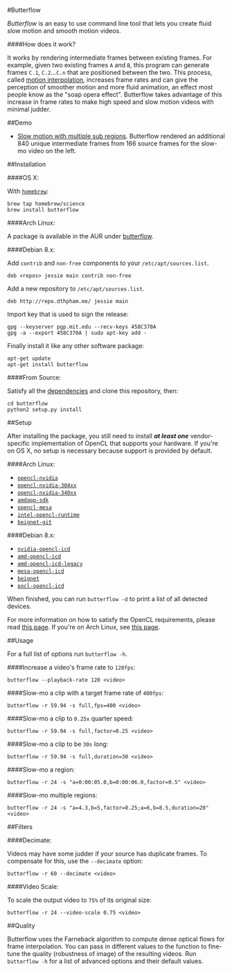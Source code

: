 #Butterflow

*Butterflow* is an easy to use command line tool that lets you create fluid slow
motion and smooth motion videos.

####How does it work?

It works by rendering intermediate frames between existing frames. For example,
given two existing frames `A` and `B`, this program can generate frames `C.1`,
`C.2`...`C.n` that are positioned between the two. This process, called
[motion interpolation](http://en.wikipedia.org/wiki/Motion_interpolation),
increases frame rates and can give the perception of smoother motion and more
fluid animation, an effect most people know as the "soap opera effect".
Butterflow takes advantage of this increase in frame rates to make high speed
and slow motion videos with minimal judder.

##Demo

* [Slow motion with multiple sub regions](http://srv.dthpham.me/video/jet.mp4).
Butterflow rendered an additional 840 unique intermediate frames from 166 source
frames for the slow-mo video on the left.

##Installation

####OS X:

With [`homebrew`]():

```
brew tap homebrew/science
brew install butterflow
```

####Arch Linux:

A package is available in the AUR under [butterflow](https://aur.archlinux.org/packages/butterflow/).

####Debian 8.x:

Add `contrib` and `non-free` components to your `/etc/apt/sources.list`.

```
deb <repos> jessie main contrib non-free
```

Add a new repository to `/etc/apt/sources.list`.

```
deb http://repo.dthpham.me/ jessie main
```

Import key that is used to sign the release:

```
gpg --keyserver pgp.mit.edu --recv-keys 458C370A
gpg -a --export 458C370A | sudo apt-key add -
```
Finally install it like any other software package:

```
apt-get update
apt-get install butterflow
```

####From Source:

Satisfy all the
[dependencies](https://github.com/dthpham/butterflow/wiki/Dependencies)
and clone this repository, then:

```
cd butterflow
python2 setup.py install
```

##Setup

After installing the package, you still need to install ***at least one***
vendor-specific implementation of OpenCL that supports your hardware. If you're
on OS X, no setup is necessary because support is provided by default.

####Arch Linux:

* [`opencl-nvidia`]()
* [`opencl-nvidia-304xx`]()
* [`opencl-nvidia-340xx`]()
* [`amdapp-sdk`]()
* [`opencl-mesa`]()
* [`intel-opencl-runtime`]()
* [`beignet-git`]()

####Debian 8.x:

* [`nvidia-opencl-icd`]()
* [`amd-opencl-icd`]()
* [`amd-opencl-icd-legacy`]()
* [`mesa-opencl-icd`]()
* [`beignet`]()
* [`pocl-opencl-icd`]()

When finished, you can run `butterflow -d` to print a list of all detected
devices.

For more information on how to satisfy the OpenCL requirements, please read
[this page](http://wiki.tiker.net/OpenCLHowTo). If you're on Arch Linux, see
[this page](https://wiki.archlinux.org/index.php/Opencl).

##Usage

For a full list of options run `butterflow -h`.

####Increase a video's frame rate to `120fps`:

```
butterflow --playback-rate 120 <video>
```

####Slow-mo a clip with a target frame rate of `400fps`:

```
butterflow -r 59.94 -s full,fps=400 <video>
```

####Slow-mo a clip to `0.25x` quarter speed:

```
butterflow -r 59.94 -s full,factor=0.25 <video>
```

####Slow-mo a clip to be `30s` long:

```
butterflow -r 59.94 -s full,duration=30 <video>
```

####Slow-mo a region:

```
butterflow -r 24 -s "a=0:00:05.0,b=0:00:06.0,factor=0.5" <video>
```

####Slow-mo multiple regions:

```
butterflow -r 24 -s "a=4.3,b=5,factor=0.25;a=6,b=8.5,duration=20" <video>
```

##Filters

####Decimate:

Videos may have some judder if your source has duplicate frames. To compensate
for this, use the `--decimate` option:

```
butterflow -r 60 --decimate <video>
```

####Video Scale:

To scale the output video to `75%` of its original size:

```
butterflow -r 24 --video-scale 0.75 <video>
```

##Quality

Butterflow uses the Farneback algorithm to compute dense optical flows for frame
interpolation. You can pass in different values to the function to
fine-tune the quality (robustness of image) of the resulting videos. Run
`butterflow -h` for a list of advanced options and their default values.
